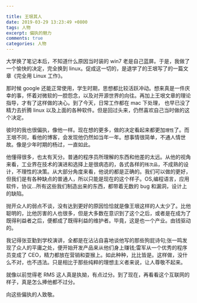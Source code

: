 ```yaml
---

title: 王垠其人
date: 2019-03-29 13:23:49 +0800
tags: 人物
excerpt: 偏执的魅力
comments: true
categories: 人物
---
```


大学换了笔记本后，不知道什么原因当时装的 win7 老是自己蓝屏。于是，我做了一个愉快的决定，完全换到 linux。促成这一切的，是退学了的王垠写了的一篇文章《完全用 Linux 工作》。

那时候 google 还能正常使用，学生时期，思想都比较活跃冲动。想来真是一件庆幸的事，怀着对微软的一腔怨念，以及对开源世界的向往。再加上王垠文章的理论指导，才有了这样做的决心。到了今天，日常工作都在 mac 下处理，
也早已没了精力去折腾 linux 以及上面的各种软件。但是回过头来，仍然喜欢自己当时做的这个决定。

彼时的我也很偏执，像他一样。现在想的更多，做的决定看起来都更加`理性`了。而王垠不同，看他的博客，会发现他仍然如当年一年。想事情很简单，不通人情世故。像是少年时期的杨过，一直如此。

他懂得很多，也太有天分。普通的程序员所理解的东西和他差的太远。从他的视角来看，工业界在技术的演进和选择上是很病态的，各式各样的`残次品`，不成熟的设计，不理性的决策。从大部分角度来看，他说的都是正确的。我们可以做的更好，但我们是有各种缺点的普通人，所以只能是现在的这个样子。OS,编程语言，应用软件，协议...所有这些我们制造出来的东西，都带着无数的 bug 和漏洞，设计上的缺陷。

抛开众人的弱点不谈，没有达到更好的原因恰恰就是像王垠这样的人太少了。比他聪明的，比他厉害的人也很多，但是大多数在意识到了这个之后，或者是在成为了既得利益者之后，便都成了既得利益的维护者。毕竟，这是也一个产业。由钱驱动的。

我记得张亚勤到学校演讲，全都是在沾沾自喜地谈他写的那些狗屁诗句;张一鸣发现了众人的平庸之处，便开始开发产品来从他们身上赚钱;雷军从一个优秀的程序员变成了 CEO，精力都放在营销和耍猴上。如此种种，比比皆是。这样做，没什么不对，也不违法。只是相比于那些纯粹的理想主义者来说，让人尊敬不起来。

就像以前觉得老 RMS 这人真是执拗，有点过分。到了现在，再看看这个互联网的样子，真是怎么捧他都不过分。

向这些偏执的人致敬。



